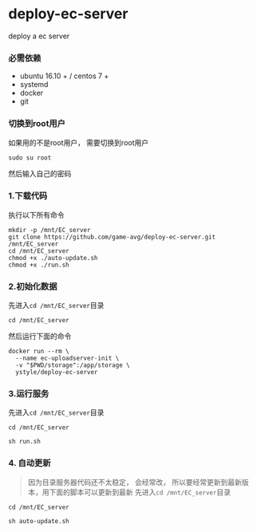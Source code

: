 # deploy-ec-server
deploy a ec server

### 必需依赖
- ubuntu 16.10 + / centos 7 +
- systemd
- docker 
- git

### 切换到root用户
如果用的不是root用户， 需要切换到root用户
```shell
sudo su root
```
然后输入自己的密码

### 1.下载代码
执行以下所有命令
```shell
mkdir -p /mnt/EC_server
git clone https://github.com/game-avg/deploy-ec-server.git /mnt/EC_server
cd /mnt/EC_server
chmod +x ./auto-update.sh
chmod +x ./run.sh
```
### 2.初始化数据
先进入`cd /mnt/EC_server`目录
```shell
cd /mnt/EC_server
```
然后运行下面的命令
```shell
docker run --rm \
  --name ec-uploadserver-init \
  -v "$PWD/storage":/app/storage \
  ystyle/deploy-ec-server
```

### 3.运行服务
先进入`cd /mnt/EC_server`目录
```$xslt
cd /mnt/EC_server
```
```
sh run.sh
```

### 4. 自动更新
>因为目录服务器代码还不太稳定， 会经常改， 所以要经常更新到最新版本，用下面的脚本可以更新到最新
先进入`cd /mnt/EC_server`目录
```$xslt
cd /mnt/EC_server
```
```shell
sh auto-update.sh
```